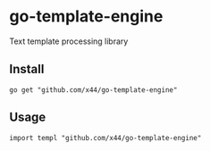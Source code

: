 # go-template-engine
Text template processing library

## Install
`
go get "github.com/x44/go-template-engine"
`

## Usage
`
import templ "github.com/x44/go-template-engine"
`
